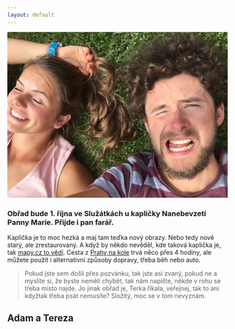 ```yaml
---
layout: default
---
```

![](images/IMG_3115.JPG)

### Obřad bude 1. října ve Služátkách u kapličky Nanebevzetí Panny Marie. Přijde i pan farář.

Kaplička je to moc hezká a maj tam teďka nový obrazy. Nebo tedy nově starý, ale zrestaurovaný.
A když by někdo nevěděl, kde taková kaplička je, tak [mapy.cz to vědí](https://mapy.cz/s/YrsU). 
Cesta z [Prahy na kole](https://www.strava.com/activities/338367643) trvá něco přes 4 hodiny, ale můžete použít i alternativní způsoby dopravy, třeba běh nebo auto.

>Pokud jste sem došli přes pozvánku, tak jste asi zvaný, pokud ne a myslíte si, že byste neměli chybět, tak nám napište, někde v rohu se třeba místo najde.
Jo jinak obřad je, Terka říkala, veřejnej, tak to ani kdyžtak třeba psát nemusíte? Složitý, moc se v tom nevyznám.




## Adam a Tereza